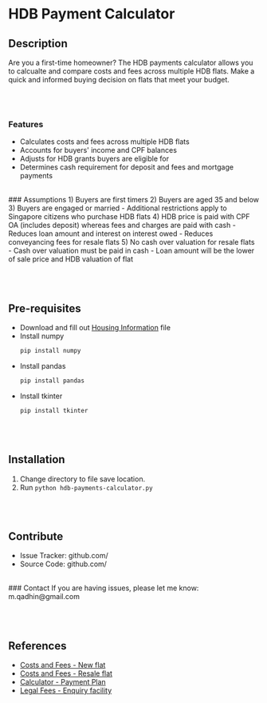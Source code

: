 # HDB Payment Calculator
## Description
Are you a first-time homeowner? The HDB payments calculator allows you to calcualte and compare costs and fees across multiple HDB flats. Make a quick and informed buying decision on flats that meet your budget.

<br /><br />
### Features
- Calculates costs and fees across multiple HDB flats
- Accounts for buyers' income and CPF balances
- Adjusts for HDB grants buyers are eligible for
- Determines cash requirement for deposit and fees and mortgage payments

<br />
### Assumptions
1) Buyers are first timers
2) Buyers are aged 35 and below
3) Buyers are engaged or married
   - Additional restrictions apply to Singapore citizens who purchase HDB flats
4) HDB price is paid with CPF OA (includes deposit) whereas fees and charges are paid with cash
   - Reduces loan amount and interest on interest owed
   - Reduces conveyancing fees for resale flats
5) No cash over valuation for resale flats
   - Cash over valuation must be paid in cash
   - Loan amount will be the lower of sale price and HDB valuation of flat

<br /><br />
## Pre-requisites
- Download and fill out [Housing Information]() file
- Install numpy
  ```py
  pip install numpy
  ```
- Install pandas
  ```py
  pip install pandas
  ```
- Install tkinter
  ```py
  pip install tkinter
  ```

<br /><br />
## Installation
1) Change directory to file save location.
2) Run ```python hdb-payments-calculator.py```

<br /><br />
## Contribute
- Issue Tracker: github.com/
- Source Code: github.com/

<br />
### Contact
If you are having issues, please let me know: m.qadhin@gmail.com

<br /><br />
## References
- [Costs and Fees - New flat](https://www.hdb.gov.sg/residential/buying-a-flat/new/finance/costs-and-fees)
- [Costs and Fees - Resale flat](https://www.hdb.gov.sg/residential/buying-a-flat/resale/financing/costs-and-fees)
- [Calculator - Payment Plan](https://homes.hdb.gov.sg/home/calculator/payment-plan)
- [Legal Fees - Enquiry facility](https://services2.hdb.gov.sg/webapp/BB14LFEESENQ/BB14PHomePage.jsp)
